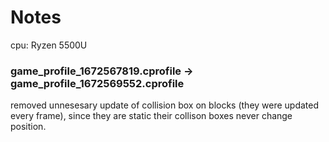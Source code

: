 # Notes

cpu: Ryzen 5500U

### game_profile_1672567819.cprofile $\rightarrow$ game_profile_1672569552.cprofile

removed unnesesary update of collision box on blocks (they were updated every frame), since they are static their collison boxes never change position.